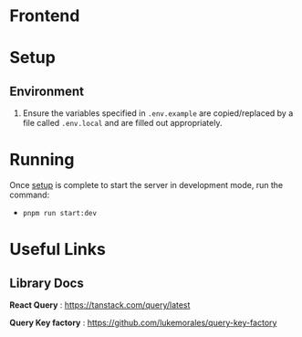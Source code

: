 # Frontend

# Setup

## Environment

1. Ensure the variables specified in `.env.example` are copied/replaced by a file called `.env.local` and are filled out appropriately.

# Running

Once [setup](#setup) is complete to start the server in development mode, run the command:

- `pnpm run start:dev`

# Useful Links

## Library Docs

**React Query** : https://tanstack.com/query/latest

**Query Key factory** : https://github.com/lukemorales/query-key-factory
